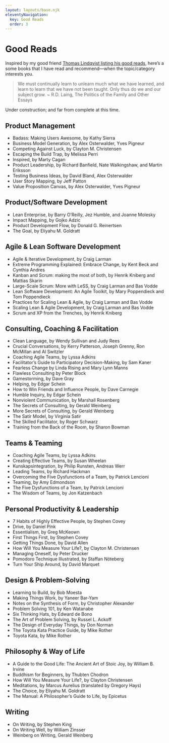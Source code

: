 ```yaml
---
layout: layouts/base.njk
eleventyNavigation:
  key: Good Reads
  order: 3
---
```

# Good Reads

Inspired by my good friend [Thomas Lindqvist listing his good reads](http://www.thomaslindqvist.com/blogg/literature), here’s a some books that I have read and recommend—when the topic/category interests you.

> We must continually learn to unlearn much what we have learned, and learn to learn that we have not been taught. Only thus do we and our subject grow. ~ R.D. Laing, The Politics of the Family and Other Essays

<div class="message-box">
	Under construction; and far from complete at this time.
</div>

## Product Management

* Badass: Making Users Awesome, by Kathy Sierra
* Business Model Generation, by Alex Osterwalder, Yves Pigneur
* Competing Against Luck, by Clayton M. Christensen
* Escaping the Build Trap, by Melissa Perri
* Inspired, by Marty Cagan
* Product Leadership, by Richard Banfield, Nate Walkingshaw, and Martin Eriksson
* Testing Business Ideas, by David Bland, Alex Osterwalder
* User Story Mapping, by Jeff Patton
* Value Proposition Canvas, by Alex Osterwalder, Yves Pigneur

## Product/Software Development

* Lean Enterprise, by Barry O’Reilly, Jez Humble, and Joanne Molesky
* Impact Mapping, by Gojko Adzic
* Product Development Flow, by Donald G. Reinertsen
* The Goal, by Eliyahu M. Goldratt

## Agile & Lean Software Development

* Agile & Iterative Development, by Craig Larman
* Extreme Programming Explained: Embrace Change, by Kent Beck and Cynthia Andres
* Kanban and Scrum: making the most of both, by Henrik Kniberg and Mattias Skarin
* Large-Scale Scrum: More with LeSS, by Craig Larman and Bas Vodde
* Lean Software Development: An Agile Toolkit, by Mary Poppendieck and Tom Poppendieck
* Practices for Scaling Lean & Agile, by Craig Larman and Bas Vodde
* Scaling Lean & Agile Development, by Craig Larman and Bas Vodde
* Scrum and XP from the Trenches, by Henrik Kniberg

## Consulting, Coaching & Facilitation

* Clean Language, by Wendy Sullivan and Judy Rees
* Crucial Conversations, by Kerry Patterson, Joseph Grenny, Ron McMillan and Al Switzler
* Coaching Agile Teams, by Lyssa Adkins
* Facilitator’s Guide to Participatory Decision-Making, by Sam Kaner
* Fearless Change by Linda Rising and Mary Lynn Manns
* Flawless Consulting by Peter Block
* Gamestorming, by Dave Gray
* Helping, by Edgar Schein
* How to Win Friends and Influence People, by Dave Carnegie
* Humble Inquiry, by Edgar Schein
* Nonviolent Communication, by Marshall Rosenberg
* The Secrets of Consulting, by Gerald Weinberg
* More Secrets of Consulting, by Gerald Weinberg
* The Satir Model, by Virginia Satir
* The Skilled Facilitator, by Roger Schwarz
* Training from the Back of the Room, by Sharon Bowman

## Teams & Teaming

* Coaching Agile Teams, by Lyssa Adkins
* Creating Effective Teams, by Susan Wheelan
* Kunskapsintegration, by Philip Runsten, Andreas Werr
* Leading Teams, by Richard Hackman
* Overcoming the Five Dysfunctions of a Team, by Patrick Lencioni
* Teaming, by Amy Edmondson
* The Five Dysfunctions of a Team, by Patrick Lencioni
* The Wisdom of Teams, by Jon Katzenbach

## Personal Productivity & Leadership

* 7 Habits of Highly Effective People, by Stephen Covey
* Drive, by Daniel Pink
* Essentialism, by Greg McKeown
* First Things First, by Stephen Covey
* Getting Things Done, by David Allen
* How Will You Measure Your Life?, by Clayton M. Christensen
* Managing Oneself, by Peter Drucker
* Pomodoro Technique Illustrated, by Staffan Nöteberg
* Turn Your Ship Around, by David Marquet

## Design & Problem-Solving

* Learning to Build, by Bob Moesta
* Making Things Work, by Yaneer Bar-Yam
* Notes on the Synthesis of Form, by Christopher Alexander
* Problem Solving 101, by Ken Watanabe
* Six Thinking Hats, by Edward de Bono
* The Art of Problem Solving, by Russel L. Ackoff
* The Design of Everyday Things, by Don Norman
* The Toyota Kata Practice Guide, by Mike Rother
* Toyota Kata, by Mike Rother

## Philosophy & Way of Life

* A Guide to the Good Life: The Ancient Art of Stoic Joy, by William B. Irvine
* Buddhism for Beginners, by Thubten Chodron
* How Will You Measure Your Life?, by Clayton Christensen
* Meditations, by Marcus Aurelius (translated by Gregory Hays)
* The Choice, by Eliyahu M. Goldratt
* The Manual: A Philosopher’s Guide to Life, by Epicetus

## Writing

* On Writing, by Stephen King
* On Writing Well, by William Zinsser
* Weinberg on Writing, Gerald Weinberg
